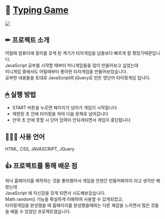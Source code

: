 # 🔗 [Typing Game](https://mireyhgnay.github.io/typing-game/)
 

![](https://images.velog.io/images/hyerimiya/post/3d0dff92-db23-4ab8-a2b5-71250237c0d5/game_gif.gif)


## ✏ 프로젝트 소개
어릴때 컴퓨터에 흥미를 갖게 된 계기가 타자게임을 남들보다 빠르게 잘 했었기때문입니다.  
JavaScript 공부를 시작할 때부터 미니게임들을 많이 만들어보고 싶었는데  
미니게임 중에서도 어릴때부터 좋아한 타자게임을 만들어보았습니다.  
공부한 내용들을 토대로 JavaScript와 jQuery로 만든 영단어 타이핑게임 입니다.  

## 🖱 실행 방법
* START 버튼을 누르면 페이지가 넘어가 게임이 시작됩니다
* 제한된 초 안에 타이핑을 쳐야 다음 문제로 넘어갑니다
* 만약 초 안에 못할 시 단어 입력이 안되게되면서 게임이 중단됩니다

## 👩🏻‍💻 사용 언어
HTML, CSS, JAVASCRIPT, JQuery

## 👍 프로젝트를 통해 배운 점
워낙 홈페이지를 제작하는 것을 좋아했어서 게임을 언젠간 만들어봐야지 라고 생각만 해왔는데  
JavaScript 에 자신감을 갖게 되면서 시도해보았습니다.  
Math.random() 기능을 확실하게 이해하여 사용할 수 있게되었고,  
타이핑게임을 완성했을 때 홈페이지를 완성했을때와는 다른 쾌감을 느끼면서 많은 것들을 배울 수 있었던 프로젝트였습니다.
